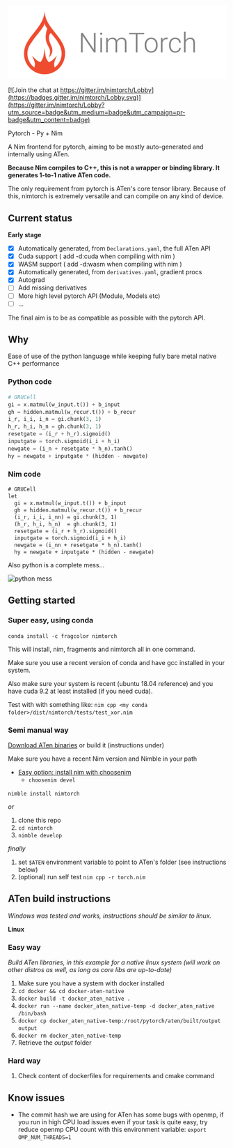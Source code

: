 ![NimTorch](media/NimTorchBanner.png)

[![Join the chat at https://gitter.im/nimtorch/Lobby](https://badges.gitter.im/nimtorch/Lobby.svg)](https://gitter.im/nimtorch/Lobby?utm_source=badge&utm_medium=badge&utm_campaign=pr-badge&utm_content=badge)

Pytorch - Py + Nim

A Nim frontend for pytorch, aiming to be mostly auto-generated and internally using ATen.

**Because Nim compiles to C++, this is not a wrapper or binding library. It generates 1-to-1 native ATen code.**

The only requirement from pytorch is ATen's core tensor library. Because of this, nimtorch is extremely versatile and can compile on any kind of device.

## Current status

**Early stage**

- [x] Automatically generated, from `Declarations.yaml`, the full ATen API
- [x] Cuda support ( add -d:cuda when compiling with nim )
- [x] WASM support ( add -d:wasm when compiling with nim )
- [x] Automatically generated, from `derivatives.yaml`, gradient procs
- [x] Autograd
- [ ] Add missing derivatives
- [ ] More high level pytorch API (Module, Models etc)
- [ ] ...

The final aim is to be as compatible as possible with the pytorch API.

## Why

Ease of use of the python language while keeping fully bare metal native C++ performance

### Python code

```python
# GRUCell
gi = x.matmul(w_input.t()) + b_input
gh = hidden.matmul(w_recur.t()) + b_recur
i_r, i_i, i_n = gi.chunk(3, 1)
h_r, h_i, h_n = gh.chunk(3, 1)
resetgate = (i_r + h_r).sigmoid()
inputgate = torch.sigmoid(i_i + h_i)
newgate = (i_n + resetgate * h_n).tanh()
hy = newgate + inputgate * (hidden - newgate)
```

### Nim code

```nimrod
# GRUCell
let
  gi = x.matmul(w_input.t()) + b_input
  gh = hidden.matmul(w_recur.t()) + b_recur
  (i_r, i_i, i_nn) = gi.chunk(3, 1)
  (h_r, h_i, h_n)  = gh.chunk(3, 1)
  resetgate = (i_r + h_r).sigmoid()
  inputgate = torch.sigmoid(i_i + h_i)
  newgate = (i_nn + resetgate * h_n).tanh()
  hy = newgate + inputgate * (hidden - newgate)
```

Also python is a complete mess...

![python mess](https://camo.githubusercontent.com/953249a42e8fe655a8c1fdfe80744a42b4d25723/68747470733a2f2f696d67732e786b63642e636f6d2f636f6d6963732f707974686f6e5f656e7669726f6e6d656e742e706e67)

## Getting started

### Super easy, using conda

`conda install -c fragcolor nimtorch`

This will install, nim, fragments and nimtorch all in one command.

Make sure you use a recent version of conda and have gcc installed in your system.

Also make sure your system is recent (ubuntu 18.04 reference) and you have cuda 9.2 at least installed (if you need cuda).

Test with with something like:
`nim cpp <my conda folder>/dist/nimtorch/tests/test_xor.nim`

### Semi manual way

[Download ATen binaries](https://github.com/fragcolor-xyz/nimtorch/releases/tag/v0.2.0) or build it (instructions under)

Make sure you have a recent Nim version and Nimble in your path
* [Easy option: install nim with choosenim](https://github.com/dom96/choosenim)
  * `choosenim devel`

`nimble install nimtorch`

*or*

1. clone this repo
2. `cd nimtorch`
3. `nimble develop`

*finally*

1. set `$ATEN` environment variable to point to ATen's folder (see instructions below)
2. (optional) run self test `nim cpp -r torch.nim`

## ATen build instructions

*Windows was tested and works, instructions should be similar to linux.*

**Linux**

### Easy way

*Build ATen libraries, in this example for a native linux system (will work on other distros as well, as long as core libs are up-to-date)*

1. Make sure you have a system with docker installed
2. `cd docker && cd docker-aten-native`
3. `docker build -t docker_aten_native .`
4. `docker run --name docker_aten_native-temp -d docker_aten_native /bin/bash`
5. `docker cp docker_aten_native-temp:/root/pytorch/aten/built/output output`
6. `docker rm docker_aten_native-temp`
7. Retrieve the *output* folder
  
### Hard way

1. Check content of dockerfiles for requirements and cmake command

## Know issues

* The commit hash we are using for ATen has some bugs with openmp, if you run in high CPU load issues even if your task is quite easy, try reduce openmp CPU count with this environment variable:
`export OMP_NUM_THREADS=1`